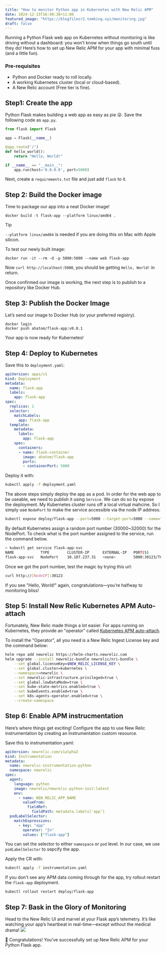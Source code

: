 ```yaml
---
title: "How to monitor Python app in Kubernetes with New Relic APM"
date: 2024-12-15T16:49:38+11:00
featured_image: "https://blogfilesr2.tomking.xyz/monitoring.jpg"
draft: false
---
```


Running a Python Flask web app on Kubernetes without monitoring is like driving without a dashboard: you won’t know when things go south until they do! Here’s how to set up New Relic APM for your app with minimal fuss (and a little fun).

### Pre-requisites
- Python and Docker ready to roll locally.
- A working Kubernetes cluster (local or cloud-based).
- A New Relic account (Free tier is fine).

## Step1: Create the app
Python Flask makes building a web app as easy as pie 😜.
Save the following code as `app.py`.
```Python
from flask import Flask

app = Flask(__name__)

@app.route('/')
def hello_world():
    return "Hello, World!"

if __name__ == "__main__":
    app.run(host='0.0.0.0', port=5000)
```
Next, create a `requirements.txt` file and just add `flask` to it.

## Step 2: Build the Docker image
Time to package our app into a neat Docker image!
```Shell
docker build -t flask-app --platform linux/amd64 .
```
>[!Tip]
> `--platform linux/amd64` is needed if you are doing this on Mac with Apple silicon. 

To test our newly built image: 
```Shell
docker run -it --rm -d -p 5000:5000 --name web flask-app
```
Now `curl http://localhost:5000`, you should be getting `Hello, World!` in return.

Once confirmed our image is working, the next step is to publish to a repository like Docker Hub.

## Step 3: Publish the Docker Image
Let’s send our image to Docker Hub (or your preferred registry).
```Shell
docker login
docker push ahatom/flask-app:v0.0.1
```
Your app is now ready for Kubernetes!

## Step 4: Deploy to Kubernetes
Save this to `deployment.yaml`:
```YAML
apiVersion: apps/v1
kind: Deployment
metadata:
  name: flask-app
  labels:
    app: flask-app
spec:
  replicas: 1
  selector:
    matchLabels:
      app: flask-app
  template:
    metadata:
      labels:
        app: flask-app
    spec:
      containers:
      - name: flask-container
        image: ahatom/flask-app
        ports:
        - containerPort: 5000
```
Deploy it with:
```bash
kubectl apply -f deployment.yaml
```
The above steps simply deploy the app as a pod. In order for the web app to be useable, we need to publish it using `Service`. We can do so by expose the deployment. My Kubernetes cluster runs off a local virtual mahcine. So I simply use `NodePort` to make the service accessible via the node IP address.
```bash
kubectl expose deploy/flask-app --port=5000 --target-port=5000 --name=flask-app-svc --type=NodePort
```

By default Kubernetes assign a random port number (30000~32000) for the NodePort. To check what is the port number assigned to the service, run the command below.
```bash
> kubectl get service flask-app-svc
NAME            TYPE        CLUSTER-IP      EXTERNAL-IP   PORT(S)          AGE
flask-app-svc   NodePort    10.107.237.31   <none>        5000:30123/TCP   2d1h
```
Once we got the port number, test the magic by trying this url:
```bash
curl http://[NodeIP]:30123
```
If you see "Hello, World!" again, congratulations—you’re halfway to monitoring bliss!

## Step 5: Install New Relic Kubernetes APM Auto-attach
Fortunately, New Relic made things a lot easier. For apps running on Kubernetes, they provide an "operator" called [Kubernetes APM auto-attach](https://docs.newrelic.com/docs/kubernetes-pixie/kubernetes-integration/installation/k8s-agent-operator/). 

To install the "Operator", all you need is a New Relic Ingest License key and the command below:
```Bash
helm repo add newrelic https://helm-charts.newrelic.com
helm upgrade --install newrelic-bundle newrelic/nri-bundle \
    --set global.licenseKey=$NEW_RELIC_LICENSE_KEY \
    --set global.cluster=kubernetes \
    --namespace=newrelic \
    --set newrelic-infrastructure.privileged=true \
    --set global.lowDataMode=true \
    --set kube-state-metrics.enabled=true \
    --set kubeEvents.enabled=true \
    --set k8s-agents-operator.enabled=true \
    --create-namespace
```

## Step 6: Enable APM instrucmentation
Here’s where things get exciting! Configure the app to use New Relic instrumentation by creating an Instrumentation custom resource.

Save this to instrumentation.yaml:
```YAML
apiVersion: newrelic.com/v1alpha2
kind: Instrumentation
metadata:
  name: newrelic-instrumentation-python
  namespace: newrelic
spec:
  agent:
    language: python
    image: newrelic/newrelic-python-init:latest
    env:
      - name: NEW_RELIC_APP_NAME
        valueFrom:
          fieldRef:
            fieldPath: metadata.labels['app']
  podLabelSelector:
    matchExpressions:
      - key: "app"
        operator: "In"
        values: ["flask-app"]
```
You can set the selector to either `namespace` or `pod` level. In our case, we use `podLabelSelector` to sepcify the app.

Apply the CR with:
```bash
kubectl apply -f instrumentation.yaml
```
If you don't see any APM data coming through for the app, try rollout restart the `flask-app` deployment.
```bash
kubectl rollout restart deploy/flask-app
```

## Step 7: Bask in the Glory of Monitoring
Head to the New Relic UI and marvel at your Flask app’s telemetry. It’s like watching your app’s heartbeat in real-time—except without the medical drama!
![](https://blogfilesr2.tomking.xyz/newrelic-apm-flask-app.png)

🎉 Congratulations! You’ve successfully set up New Relic APM for your Python Flask app.
